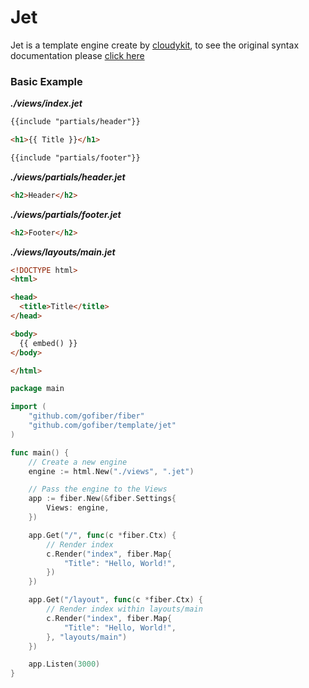 # Jet

Jet is a template engine create by [cloudykit](github.com/CloudyKit/jet), to see the original syntax documentation please [click here](https://github.com/CloudyKit/jet/wiki/3.-Jet-template-syntax)

### Basic Example

_**./views/index.jet**_
```html
{{include "partials/header"}}

<h1>{{ Title }}</h1>

{{include "partials/footer"}}
```
_**./views/partials/header.jet**_
```html
<h2>Header</h2>
```
_**./views/partials/footer.jet**_
```html
<h2>Footer</h2>
```
_**./views/layouts/main.jet**_
```html
<!DOCTYPE html>
<html>

<head>
  <title>Title</title>
</head>

<body>
  {{ embed() }}
</body>

</html>
```

```go
package main

import (
	"github.com/gofiber/fiber"
	"github.com/gofiber/template/jet"
)

func main() {
	// Create a new engine
	engine := html.New("./views", ".jet")

	// Pass the engine to the Views
	app := fiber.New(&fiber.Settings{
		Views: engine,
	})

	app.Get("/", func(c *fiber.Ctx) {
		// Render index
		c.Render("index", fiber.Map{
			"Title": "Hello, World!",
		})
	})

	app.Get("/layout", func(c *fiber.Ctx) {
		// Render index within layouts/main
		c.Render("index", fiber.Map{
			"Title": "Hello, World!",
		}, "layouts/main")
	})

	app.Listen(3000)
}

```